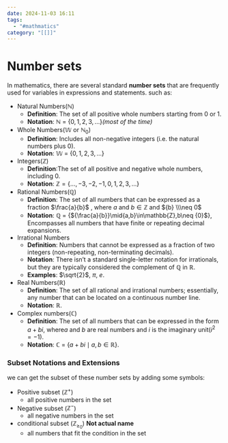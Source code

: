 ```yaml
---
date: 2024-11-03 16:11
tags:
  - "#mathmatics"
category: "[[]]"
---
```

# Number sets
In mathematics, there are several standard **number sets** that are frequently used for variables in expressions and statements. such as:
- Natural Numbers($\mathbb{N}$)
	- **Definition**: The set of all positive whole numbers starting from 0 or 1.
	- **Notation**: $\mathbb{N}$ = {${0,1,2,3,\dots}$}*(most of the time)*
- Whole Numbers($\mathbb{W}$ or $\mathbb{N}_{0}$)
	- **Definition**: Includes all non-negative integers (i.e. the natural numbers plus ${0}$).
	- **Notation**: $\mathbb{W}$ = {$0,1,2,3,\dots$}
- Integers($\mathbb{Z}$)
	- **Definition**:The set of all positive and negative whole numbers, including 0.
	- **Notation**: $\mathbb{Z} = \{ \dots,-3,-2,-1,0,1,2,3,\dots \}$ 
- Rational Numbers($\mathbb{Q}$)
	- **Definition**: The set of all numbers that can be expressed as a fraction $\frac{a}{b}$ , where ${a} \text{ and } {b} \in \mathbb{Z}$ and ${b} \\\neq 0$ 
	- **Notation**: $\mathbb{Q}$ = {${\frac{a}{b}}\mid{a,b}\in\mathbb{Z},b\neq {0}$}, Encompasses all numbers that have finite or repeating decimal expansions.
- Irrational Numbers
	- **Definition**: Numbers that cannot be expressed as a fraction of two integers (non-repeating, non-terminating decimals).
	- **Notation**: There isn’t a standard single-letter notation for irrationals, but they are typically considered the complement of $\mathbb{Q}$ in $\mathbb{R}$.
	- **Examples**: $\sqrt{2}$, $\pi$, $e$.
- Real Numbers($\mathbb{R}$)
	- **Definition**: The set of all rational and irrational numbers; essentially, any number that can be located on a continuous number line.
	- **Notation**: $\mathbb{R}$.
- Complex numbers($\mathbb{C}$)
	- **Definition**: The set of all numbers that can be expressed in the form $a+bi$, where$a$ and $b$ are real numbers and $i$ is the imaginary unit($i^2=-1$).
	- **Notation**: $\mathbb{C}$ = {$a+bi\mid {a,b}\in \mathbb{R}$}.

### **Subset Notations and Extensions**
we can get the subset of these number sets by adding some symbols:
- Positive subset ($\mathbb{Z^+}$)
	- all positive numbers in the set
- Negative subset ($\mathbb{Z^-}$)
	- all negative numbers in the set
- conditional subset ($\mathbb{Z}_{\geq_{0}}$) **Not actual name**
	- all numbers that fit the condition in the set